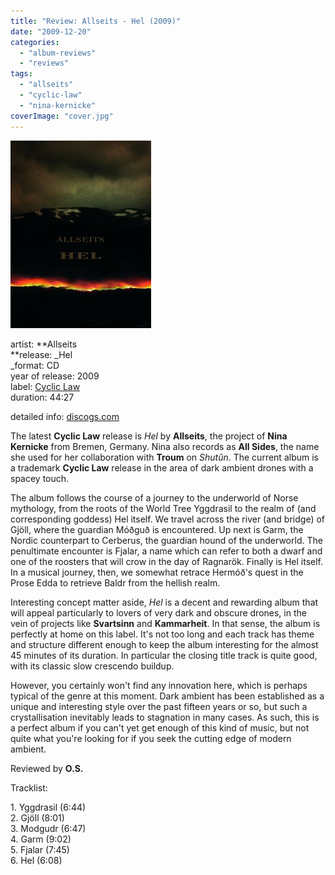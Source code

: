 ```yaml
---
title: "Review: Allseits - Hel (2009)"
date: "2009-12-20"
categories: 
  - "album-reviews"
  - "reviews"
tags: 
  - "allseits"
  - "cyclic-law"
  - "nina-kernicke"
coverImage: "cover.jpg"
---
```


![allseits_hel](images/cover.jpg)

artist: **Allseits  
**release: _Hel  
_format: CD  
year of release: 2009  
label: [Cyclic Law](http://www.cycliclaw.com/)  
duration: 44:27

detailed info: [discogs.com](http://www.discogs.com/Allseits-Hel/release/2053679)

The latest **Cyclic Law** release is _Hel_ by **Allseits**, the project of **Nina Kernicke** from Bremen, Germany. Nina also records as **All Sides**, the name she used for her collaboration with **Troum** on _Shutûn_. The current album is a trademark **Cyclic Law** release in the area of dark ambient drones with a spacey touch.

The album follows the course of a journey to the underworld of Norse mythology, from the roots of the World Tree Yggdrasil to the realm of (and corresponding goddess) Hel itself. We travel across the river (and bridge) of Gjöll, where the guardian Móðguð is encountered. Up next is Garm, the Nordic counterpart to Cerberus, the guardian hound of the underworld. The penultimate encounter is Fjalar, a name which can refer to both a dwarf and one of the roosters that will crow in the day of Ragnarök. Finally is Hel itself. In a musical journey, then, we somewhat retrace Hermóð's quest in the Prose Edda to retrieve Baldr from the hellish realm.

Interesting concept matter aside, _Hel_ is a decent and rewarding album that will appeal particularly to lovers of very dark and obscure drones, in the vein of projects like **Svartsinn** and **Kammarheit**. In that sense, the album is perfectly at home on this label. It's not too long and each track has theme and structure different enough to keep the album interesting for the almost 45 minutes of its duration. In particular the closing title track is quite good, with its classic slow crescendo buildup.

However, you certainly won't find any innovation here, which is perhaps typical of the genre at this moment. Dark ambient has been established as a unique and interesting style over the past fifteen years or so, but such a crystallisation inevitably leads to stagnation in many cases. As such, this is a perfect album if you can't yet get enough of this kind of music, but not quite what you're looking for if you seek the cutting edge of modern ambient.

Reviewed by **O.S.**

Tracklist:

1\. Yggdrasil (6:44)  
2\. Gjöll (8:01)  
3\. Modgudr (6:47)  
4\. Garm (9:02)  
5\. Fjalar (7:45)  
6\. Hel (6:08)

